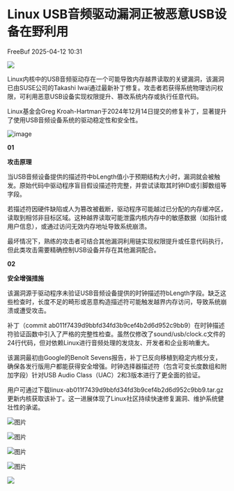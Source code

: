 #  Linux USB音频驱动漏洞正被恶意USB设备在野利用   
 FreeBuf   2025-04-12 10:31  
  
![](https://mmbiz.qpic.cn/mmbiz_gif/qq5rfBadR38jUokdlWSNlAjmEsO1rzv3srXShFRuTKBGDwkj4gvYy34iajd6zQiaKl77Wsy9mjC0xBCRg0YgDIWg/640?wx_fmt=gif "")  
  
  
Linux内核中的USB音频驱动存在一个可能导致内存越界读取的关键漏洞，该漏洞已由SUSE公司的Takashi Iwai通过最新补丁修复。攻击者若获得系统物理访问权限，可利用恶意USB设备实现权限提升、篡改系统内存或执行任意代码。  
  
  
Linux基金会Greg Kroah-Hartman于2024年12月14日提交的修复补丁，显著提升了使用USB音频设备系统的驱动稳定性和安全性。  
  
  
![image](https://mmbiz.qpic.cn/mmbiz_jpg/qq5rfBadR3ibfHJsFO5icMuraoNACD1HJWMvAolNONSiaK3w9iafvibjUGrcfvac9NI3qeicdoIHByMXDGqicxzzibETeg/640?wx_fmt=jpeg&from=appmsg "")  
  
  
**01**  
  
  
  
**攻击原理**  
  
  
当USB音频设备提供的描述符中bLength值小于预期结构大小时，漏洞就会被触发。原始代码中驱动程序盲目假设描述符完整，并尝试读取其时钟ID或引脚数组等字段。  
  
  
若描述符因硬件缺陷或人为篡改被截断，驱动程序可能越过已分配的内存缓冲区，读取到相邻非目标区域。这种越界读取可能泄露内核内存中的敏感数据（如指针或用户信息），或通过访问无效内存地址导致系统崩溃。  
  
  
最坏情况下，熟练的攻击者可结合其他漏洞利用链实现权限提升或任意代码执行，但此类攻击需要精确控制USB设备并存在其他漏洞配合。  
  
  
**02**  
  
  
  
**安全增强措施**  
  
该漏洞源于驱动程序未验证USB音频设备提供的时钟描述符bLength字段。缺乏这些检查时，长度不足的畸形或恶意构造描述符可能触发越界内存访问，导致系统崩溃或遭受攻击。  
  
  
补丁（commit ab011f7439d9bbfd34fd3b9cef4b2d6d952c9bb9）在时钟描述符验证函数中引入了严格的完整性检查。虽然仅修改了sound/usb/clock.c文件的24行代码，但对依赖Linux进行音频处理的发烧友、开发者和企业影响重大。  
  
  
该漏洞最初由Google的Benoît Sevens报告，补丁已反向移植到稳定内核分支，确保各发行版用户都能获得安全增强。时钟选择器描述符（包含可变长度数组和附加字段）针对USB Audio Class（UAC）2和3版本进行了更全面的验证。  
  
  
用户可通过下载linux-ab011f7439d9bbfd34fd3b9cef4b2d6d952c9bb9.tar.gz更新内核获取该补丁。这一进展体现了Linux社区持续快速修复漏洞、维护系统健壮性的承诺。  
  
  
  
![图片](https://mmbiz.qpic.cn/mmbiz_gif/qq5rfBadR39ibFdyjP3Qp8CEJxFWljbW1y91mvSZuxibf3Q3g2rJ32FNzoYfx4yaBmWbfwcRaNicuMo3AxIck2bCw/640?wx_fmt=gif&from=appmsg&tp=webp&wxfrom=5&wx_lazy=1 "")  
  
  
[](https://mp.weixin.qq.com/s?__biz=MjM5NjA0NjgyMA==&mid=2651317737&idx=1&sn=99fed7dcc16d21127eb031fd187b35f5&scene=21#wechat_redirect)  
  
[](https://mp.weixin.qq.com/s?__biz=MjM5NjA0NjgyMA==&mid=2651317886&idx=1&sn=50bb777ea9b038b842812efd1d390806&scene=21#wechat_redirect)  
  
[](https://mp.weixin.qq.com/s?__biz=MjM5NjA0NjgyMA==&mid=2651317886&idx=2&sn=d71ff253383c30e9a56386b7e7ef8f45&scene=21#wechat_redirect)  
  
  
  
  
  
  
![图片](https://mmbiz.qpic.cn/mmbiz_png/qq5rfBadR39ibFdyjP3Qp8CEJxFWljbW1uEIoRxNoqa17tBBrodHPbOERbZXdjFvNZC5uz0HtCfKbKx3o3XarGQ/640?wx_fmt=other&from=appmsg&tp=webp&wxfrom=5&wx_lazy=1&wx_co=1 "")  
  
  
  
  
  
  
  
  
  
![图片](https://mmbiz.qpic.cn/mmbiz_jpg/qq5rfBadR3icFibibPIGEfXsibI0C3or4BS5KDnCKUfVLVQGsc9BiaQTUsrwzfcianumzeLVcmibOmm2FzUqef2V6WPQQ/640?wx_fmt=other&from=appmsg&tp=webp&wxfrom=5&wx_lazy=1&wx_co=1 "")  
  
  
  
  
  
  
  
  
  
  
![图片](https://mmbiz.qpic.cn/mmbiz_gif/qq5rfBadR38mFMbqsUOVbBDicib7jSu7FfibBxO3LTiafGpMPic7a01jnxbnwOtajXvq5j2piaII2Knau7Av5Kxvp2wA/640?wx_fmt=gif&from=appmsg&tp=webp&wxfrom=5&wx_lazy=1 "")  
  
![](https://mmbiz.qpic.cn/mmbiz_gif/qq5rfBadR3icF8RMnJbsqatMibR6OicVrUDaz0fyxNtBDpPlLfibJZILzHQcwaKkb4ia57xAShIJfQ54HjOG1oPXBew/640?wx_fmt=gif "")  
  
